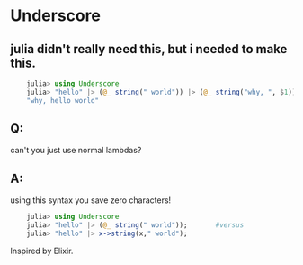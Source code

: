 Underscore
==========

julia didn't really need this, but i needed to make this.
---------------------------------------------------------

```julia
    julia> using Underscore
    julia> "hello" |> (@_ string(" world")) |> (@_ string("why, ", $1))
    "why, hello world"
```

Q:
--
can't you just use normal lambdas?

A:
--
using this syntax you save zero characters!
```julia
    julia> using Underscore
    julia> "hello" |> (@_ string(" world"));       #versus
    julia> "hello" |> x->string(x," world");
```

Inspired by Elixir.
